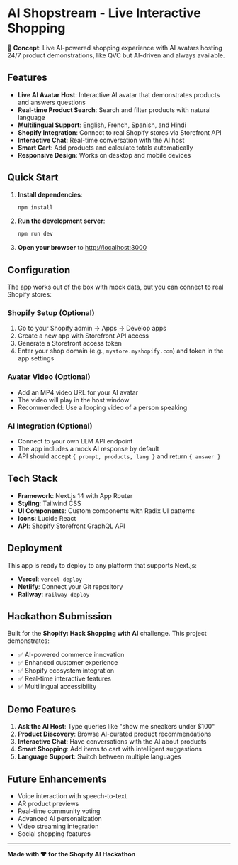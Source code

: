 # AI Shopstream - Live Interactive Shopping

🎯 **Concept**: Live AI-powered shopping experience with AI avatars hosting 24/7 product demonstrations, like QVC but AI-driven and always available.

## Features

- **Live AI Avatar Host**: Interactive AI avatar that demonstrates products and answers questions
- **Real-time Product Search**: Search and filter products with natural language
- **Multilingual Support**: English, French, Spanish, and Hindi
- **Shopify Integration**: Connect to real Shopify stores via Storefront API
- **Interactive Chat**: Real-time conversation with the AI host
- **Smart Cart**: Add products and calculate totals automatically
- **Responsive Design**: Works on desktop and mobile devices

## Quick Start

1. **Install dependencies**:
   ```bash
   npm install
   ```

2. **Run the development server**:
   ```bash
   npm run dev
   ```

3. **Open your browser** to [http://localhost:3000](http://localhost:3000)

## Configuration

The app works out of the box with mock data, but you can connect to real Shopify stores:

### Shopify Setup (Optional)

1. Go to your Shopify admin → Apps → Develop apps
2. Create a new app with Storefront API access
3. Generate a Storefront access token
4. Enter your shop domain (e.g., `mystore.myshopify.com`) and token in the app settings

### Avatar Video (Optional)

- Add an MP4 video URL for your AI avatar
- The video will play in the host window
- Recommended: Use a looping video of a person speaking

### AI Integration (Optional)

- Connect to your own LLM API endpoint
- The app includes a mock AI response by default
- API should accept `{ prompt, products, lang }` and return `{ answer }`

## Tech Stack

- **Framework**: Next.js 14 with App Router
- **Styling**: Tailwind CSS
- **UI Components**: Custom components with Radix UI patterns
- **Icons**: Lucide React
- **API**: Shopify Storefront GraphQL API

## Deployment

This app is ready to deploy to any platform that supports Next.js:

- **Vercel**: `vercel deploy`
- **Netlify**: Connect your Git repository
- **Railway**: `railway deploy`

## Hackathon Submission

Built for the **Shopify: Hack Shopping with AI** challenge. This project demonstrates:

- ✅ AI-powered commerce innovation
- ✅ Enhanced customer experience
- ✅ Shopify ecosystem integration
- ✅ Real-time interactive features
- ✅ Multilingual accessibility

## Demo Features

1. **Ask the AI Host**: Type queries like "show me sneakers under $100"
2. **Product Discovery**: Browse AI-curated product recommendations
3. **Interactive Chat**: Have conversations with the AI about products
4. **Smart Shopping**: Add items to cart with intelligent suggestions
5. **Language Support**: Switch between multiple languages

## Future Enhancements

- Voice interaction with speech-to-text
- AR product previews
- Real-time community voting
- Advanced AI personalization
- Video streaming integration
- Social shopping features

---

**Made with ❤️ for the Shopify AI Hackathon**
